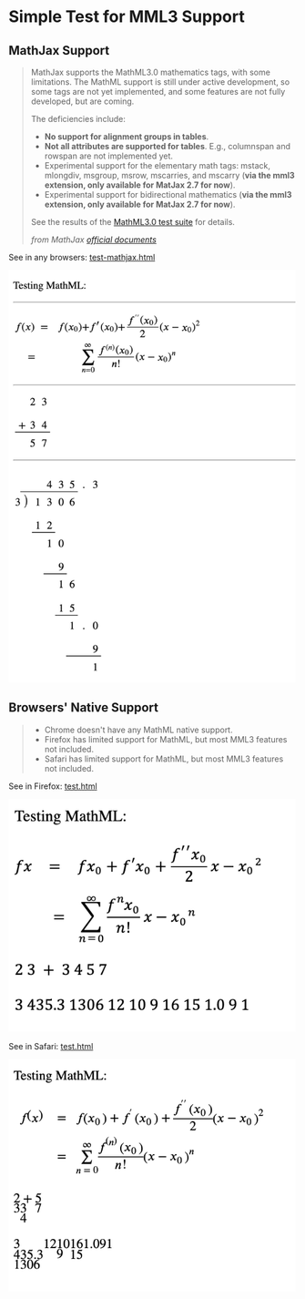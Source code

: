 # Simple Test for MML3 Support

## MathJax Support

> MathJax supports the MathML3.0 mathematics tags, with some limitations. The MathML support is still under active development, so some tags are not yet implemented, and some features are not fully developed, but are coming.
> 
> The deficiencies include:
> - **No support for alignment groups in tables**.
> - **Not all attributes are supported for tables**. E.g., columnspan and rowspan are not implemented yet.
> - Experimental support for the elementary math tags: mstack, mlongdiv, msgroup, msrow, mscarries, and mscarry (**via the mml3 extension, only available for MatJax 2.7 for now**).
> - Experimental support for bidirectional mathematics (**via the mml3 extension, only available for MatJax 2.7 for now**).
> 
> See the results of the [MathML3.0 test suite](http://www.w3.org/Math/testsuite/results/tests.html) for details.
> 
> *from MathJax [official documents](http://docs.mathjax.org/en/latest/input/mathml.html#supported-mathml-tags)*

See in any browsers: [test-mathjax.html](test-mathjax.html)

![In any browsers with MathJax 2.x and mml3 extension](screens/any-browsers-with-mathjax2+mml3ext.png)

## Browsers' Native Support

> - Chrome doesn't have any MathML native support.
> - Firefox has limited support for MathML, but most MML3 features not included.
> - Safari has limited support for MathML, but most MML3 features not included.

See in Firefox: [test.html](test.html)

![In Firefox native](screens/firefox-native.png)

See in Safari: [test.html](test.html)

![In Safari native](screens/safari-native.png)
